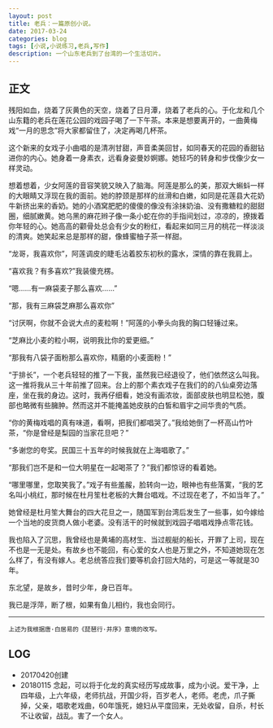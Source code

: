```yaml
---
layout: post
title: 老兵：一篇原创小说。
date: 2017-03-24
categories: blog
tags: [小说,小说练习,老兵,写作]
description: 一个山东老兵到了台湾的一个生活切片。
---
```


## 正文

残阳如血，烧着了灰黄色的天空，烧着了日月潭，烧着了老兵的心。于化龙和几个山东籍的老兵在莲花公园的戏园子喝了一下午茶。本来是想要离开的，一曲黄梅戏“一月的思念”将大家都留住了，决定再喝几杯茶。

这个新来的女戏子小曲唱的是清冽甘甜，声音柔美回甘，如同春天的花园的香甜钻进你的内心。她身着一身素衣，远看身姿曼妙婀娜。她轻巧的转身和步伐像少女一样灵动。

想着想着，少女阿莲的音容笑貌又映入了脑海。阿莲是那么的美，那双大蝌蚪一样的大眼睛又浮现在我的面前。她的脖颈是那样的丝滑和白嫩，如同是花莲县大花奶牛新挤出来的香奶。她的小酒窝肥肥的傻傻的像没有涂抹奶油、没有撒糖粒的甜甜圈，细腻嫩黄。她乌黑的麻花辫子像一条小蛇在你的手指间划过，凉凉的，撩拨着你年轻的心。她高高的颧骨处总会有少女的粉红，看起来如同三月的桃花一样淡淡的清爽。她笑起来总是那样的甜，像蜂蜜柚子茶一样甜。

“龙哥，我喜欢你”，阿莲调皮的睫毛沾着胶东初秋的露水，深情的靠在我肩上。

“喜欢我？有多喜欢?”我装傻充楞。

“嗯……有一麻袋麦子那么喜欢……”

“那，我有三麻袋芝麻那么喜欢你”

“讨厌啊，你就不会说大点的麦粒啊！”阿莲的小拳头向我的胸口轻锤过来。

“芝麻比小麦的粒小啊，说明我比你的爱更细。”

“那我有八袋子面粉那么喜欢你，精磨的小麦面粉！”

“于排长”，一个老兵轻轻的推了一下我，虽然我已经退役了，他们依然这么叫我。这一推将我从三十年前推了回来。台上的那个素衣戏子在我们的的八仙桌旁边落座，坐在我的身边。这时，我再仔细看，她没有画浓妆，面部皮肤也明显松弛，腹部也略微有些臃肿。然而这并不能掩盖她皮肤的白皙和眉宇之间华贵的气质。

“你的黄梅戏唱的真有味道，看啊，把我们都唱哭了。”我给她倒了一杯高山竹叶茶，“你是曾经是梨园的当家花旦吧？”

“多谢您的夸奖。民国三十五年的时候我就在上海唱歌了。”

“那我们岂不是和一位大明星在一起喝茶了？”我们都惊讶的看着她。

“哪里哪里，您取笑我了。”戏子有些羞赧，脸转向一边，眼神也有些落寞，“我的艺名叫小桃红，那时候在杜月笙杜老板的大舞台唱戏。不过现在老了，不如当年了。”

她曾经是杜月笙大舞台的四大花旦之一，随国军到台湾后发生了一些事，如今嫁给一个当地的皮货商人做小老婆。没有活干的时候就到戏园子唱唱戏挣点零花钱。

我也陷入了沉思，我曾经也是黄埔的高材生、当过舰艇的船长，开罪了上司，现在不也是一无是处。有故乡也不能回，有心爱的女人也是万里之外，不知道她现在怎么样了，有没有嫁人。老总统答应我们要等机会打回大陆的，可是这一等就是30年。

东北望，是故乡，昔时少年，身已百年。

我已是浮萍，断了根，如果有鱼儿相约，我也会同行。


---
    上述为我根据唐·白居易的《琵琶行·并序》意境的改写。



## LOG
- 20170420创建
- 20180115 念起，可以将于化龙的真实经历写成故事，成为小说。爱干净，上四年级，上六年级，老师抗战，开国少将，百岁老人，老师。老虎，爪子撕掉，父亲，唱歌老戏曲，60年饿死，媳妇从平度回来，无处收留，自杀，村长不让收留，战乱。害了一个女人。


>
